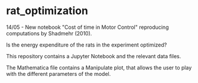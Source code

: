 # rat_optimization

14/05 - New notebook "Cost of time in Motor Control" reproducing computations by Shadmehr (2010). 



Is the energy expenditure of the rats in the experiment optimized?

This repository contains a Jupyter Notebook and the relevant data files. 

The Mathematica file contains a Manipulate plot, that allows the user to play with the different parameters of the model. 
